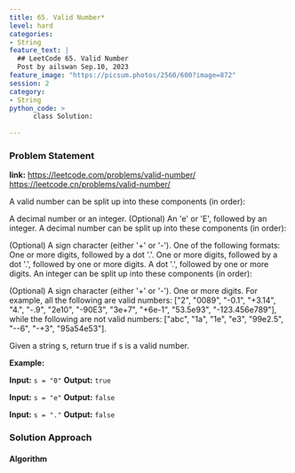 ```yaml
---
title: 65. Valid Number*
level: hard
categories:
- String
feature_text: |
  ## LeetCode 65. Valid Number
  Post by ailswan Sep.10, 2023
feature_image: "https://picsum.photos/2560/600?image=872"
session: 2
category:
- String
python_code: >
      class Solution:
     
---
```


### Problem Statement
**link:**
https://leetcode.com/problems/valid-number/
https://leetcode.cn/problems/valid-number/

A valid number can be split up into these components (in order):

A decimal number or an integer.
(Optional) An 'e' or 'E', followed by an integer.
A decimal number can be split up into these components (in order):

(Optional) A sign character (either '+' or '-').
One of the following formats:
One or more digits, followed by a dot '.'.
One or more digits, followed by a dot '.', followed by one or more digits.
A dot '.', followed by one or more digits.
An integer can be split up into these components (in order):

(Optional) A sign character (either '+' or '-').
One or more digits.
For example, all the following are valid numbers: ["2", "0089", "-0.1", "+3.14", "4.", "-.9", "2e10", "-90E3", "3e+7", "+6e-1", "53.5e93", "-123.456e789"], while the following are not valid numbers: ["abc", "1a", "1e", "e3", "99e2.5", "--6", "-+3", "95a54e53"].

Given a string s, return true if s is a valid number.

**Example:**

**Input:** `s = "0"`
**Output:** `true`

**Input:** `s = "e"`
**Output:** `false`

**Input:** `s = "."`
**Output:** `false`


### Solution Approach

 

#### Algorithm
 
